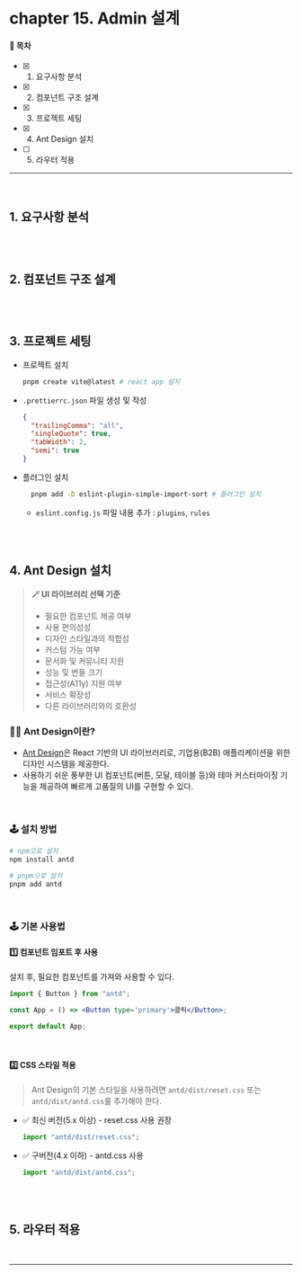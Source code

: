 # chapter 15. Admin 설계

#### 🌱 목차

- [x] 1. 요구사항 분석
- [x] 2. 컴포넌트 구조 설계
- [x] 3. 프로젝트 세팅
- [x] 4. Ant Design 설치
- [ ] 5. 라우터 적용

---

<br>

## 1. 요구사항 분석

<br>
<br>

## 2. 컴포넌트 구조 설계

<br>
<br>

## 3. 프로젝트 세팅

- 프로젝트 설치

  ```bash
  pnpm create vite@latest # react app 설치
  ```

- `.prettierrc.json` 파일 생성 및 작성
  ```json
  {
    "trailingComma": "all",
    "singleQuote": true,
    "tabWidth": 2,
    "semi": true
  }
  ```
- 플러그인 설치
  ```bash
    pnpm add -D eslint-plugin-simple-import-sort # 플러그인 설치
  ```
  - `eslint.config.js` 파일 내용 추가 : `plugins`, `rules`

<br>
<br>

## 4. Ant Design 설치

> **🪄 UI 라이브러리 선택 기준**
>
> - 필요한 컴포넌트 제공 여부
> - 사용 편의성성
> - 디자인 스타일과의 적합성
> - 커스텀 가능 여부
> - 문서화 및 커뮤니티 지원
> - 성능 및 번들 크기
> - 접근성(A11y) 지원 여부
> - 서비스 확장성
> - 다른 라이브러리와의 호환성

### 👨‍🎨 Ant Design이란?

- [Ant Design](https://ant.design/)은 React 기반의 UI 라이브러리로, 기업용(B2B) 애플리케이션을 위한 디자인 시스템을 제공한다.
- 사용하기 쉬운 풍부한 UI 컴포넌트(버튼, 모달, 테이블 등)와 테마 커스터마이징 기능을 제공하여 빠르게 고품질의 UI를 구현할 수 있다.

<br>

### 🕹️ 설치 방법

```bash
# npm으로 설치
npm install antd

# pnpm으로 설치
pnpm add antd
```

<br>

### 🕹️ 기본 사용법

#### 1️⃣ 컴포넌트 임포트 후 사용

설치 후, 필요한 컴포넌트를 가져와 사용할 수 있다.

```jsx
import { Button } from "antd";

const App = () => <Button type='primary'>클릭</Button>;

export default App;
```

<br>

#### 2️⃣ CSS 스타일 적용

> Ant Design의 기본 스타일을 사용하려면 `antd/dist/reset.css` 또는 `antd/dist/antd.css`를 추가해야 한다.

- ✅ 최신 버전(5.x 이상) - reset.css 사용 권장
  ```jsx
  import "antd/dist/reset.css";
  ```
- ✅ 구버전(4.x 이하) - antd.css 사용
  ```jsx
  import "antd/dist/antd.css";
  ```

<br>
<br>

## 5. 라우터 적용

<br>

---
